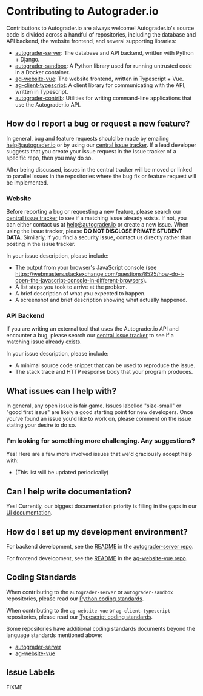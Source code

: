 # Contributing to Autograder.io

Contributions to Autograder.io are always welcome! Autograder.io's source code is divided across a handful of repositories, including the database and API backend, the website frontend, and several supporting libraries:
- [autograder-server](../autograder-server): The database and API backend, written with Python + Django.
- [autograder-sandbox](../autograder-sandbox): A Python library used for running untrusted code in a Docker container.
- [ag-website-vue](../ag-website-vue): The website frontend, written in Typescript + Vue.
- [ag-client-typescript](../ag-client-typescript): A client library for communicating with the API, written in Typescript.
- [autograder-contrib](../autograder-contrib): Utilities for writing command-line applications that use the Autograder.io API.

## How do I report a bug or request a new feature?
In general, bug and feature requests should be made by emailing help@autograder.io or by using our [central issue tracker](https://github.com/eecs-autograder/autograder.io/issues). If a lead developer suggests that you create your issue request in the issue tracker of a specific repo, then you may do so.

After being discussed, issues in the central tracker will be moved or linked to parallel issues in the repositories where the bug fix or feature request will be implemented.

### Website
Before reporting a bug or requesting a new feature, please search our [central issue tracker](https://github.com/eecs-autograder/autograder.io/issues) to see if a matching issue already exists. If not, you can either contact us at help@autograder.io or create a new issue. When using the issue tracker, please __DO NOT DISCLOSE PRIVATE STUDENT DATA__. Similarly, if you find a security issue, contact us directly rather than posting in the issue tracker.

In your issue description, please include:
- The output from your browser's JavaScript console (see https://webmasters.stackexchange.com/questions/8525/how-do-i-open-the-javascript-console-in-different-browsers).
- A list steps you took to arrive at the problem.
- A brief description of what you expected to happen.
- A screenshot and brief description showing what actually happened.

### API Backend
If you are writing an external tool that uses the Autograder.io API and encounter a bug, please search our [central issue tracker](https://github.com/eecs-autograder/autograder.io/issues) to see if a matching issue already exists. 

In your issue description, please include:
- A minimal source code snippet that can be used to reproduce the issue.
- The stack trace and HTTP response body that your program produces.

## What issues can I help with?
In general, any open issue is fair game. Issues labelled "size-small" or "good first issue" are likely a good starting point for new developers. Once you've found an issue you'd like to work on, please comment on the issue stating your desire to do so. 

### I'm looking for something more challenging. Any suggestions?
Yes! Here are a few more involved issues that we'd graciously accept help with:
- (This list will be updated periodically)

## Can I help write documentation?
Yes! Currently, our biggest documentation priority is filling in the gaps in our [UI documentation](). 

## How do I set up my development environment?
For backend development, see the [README](https://github.com/eecs-autograder/autograder-server#server-dev-setup) in the [autograder-server repo](https://github.com/eecs-autograder/autograder-server).

For frontend development, see the [README](https://github.com/eecs-autograder/ag-website-vue#setup) in the [ag-website-vue repo](https://github.com/eecs-autograder/ag-website-vue).

## Coding Standards
When contributing to the `autograder-server` or `autograder-sandbox` repositories, please read our [Python coding standards](./coding_standards_python.md).

When contributing to the `ag-website-vue` or `ag-client-typescript` repositories, please read our [Typescript coding standards](./coding_standards_typescript_vue.md).

Some repositories have additional coding standards documents beyond the language standards mentioned above:
- [autograder-server](https://github.com/eecs-autograder/autograder-server#coding-standards)
- [ag-website-vue](https://github.com/eecs-autograder/ag-website-vue#coding-standards)

## Issue Labels
FIXME
